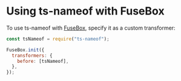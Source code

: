 # Using ts-nameof with FuseBox

To use ts-nameof with [FuseBox](https://github.com/fuse-box/fuse-box), specify it as a custom transformer:

```javascript
const tsNameof = require("ts-nameof");

FuseBox.init({
  transformers: {
    before: [tsNameof],
  },
});
```
